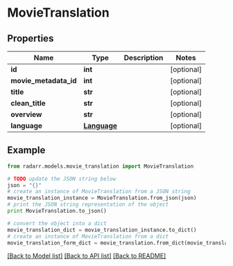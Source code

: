 # MovieTranslation


## Properties

Name | Type | Description | Notes
------------ | ------------- | ------------- | -------------
**id** | **int** |  | [optional] 
**movie_metadata_id** | **int** |  | [optional] 
**title** | **str** |  | [optional] 
**clean_title** | **str** |  | [optional] 
**overview** | **str** |  | [optional] 
**language** | [**Language**](Language.md) |  | [optional] 

## Example

```python
from radarr.models.movie_translation import MovieTranslation

# TODO update the JSON string below
json = "{}"
# create an instance of MovieTranslation from a JSON string
movie_translation_instance = MovieTranslation.from_json(json)
# print the JSON string representation of the object
print MovieTranslation.to_json()

# convert the object into a dict
movie_translation_dict = movie_translation_instance.to_dict()
# create an instance of MovieTranslation from a dict
movie_translation_form_dict = movie_translation.from_dict(movie_translation_dict)
```
[[Back to Model list]](../README.md#documentation-for-models) [[Back to API list]](../README.md#documentation-for-api-endpoints) [[Back to README]](../README.md)



